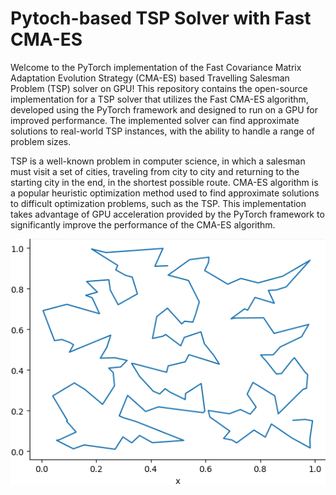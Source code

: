 # Pytoch-based TSP Solver with Fast CMA-ES

Welcome to the PyTorch implementation of the Fast Covariance Matrix Adaptation Evolution Strategy (CMA-ES) based Travelling Salesman Problem (TSP) solver on GPU! This repository contains the open-source implementation for a TSP solver that utilizes the Fast CMA-ES algorithm, developed using the PyTorch framework and designed to run on a GPU for improved performance. The implemented solver can find approximate solutions to real-world TSP instances, with the ability to handle a range of problem sizes.

TSP is a well-known problem in computer science, in which a salesman must visit a set of cities, traveling from city to city and returning to the starting city in the end, in the shortest possible route. CMA-ES algorithm is a popular heuristic optimization method used to find approximate solutions to difficult optimization problems, such as the TSP. This implementation takes advantage of GPU acceleration provided by the PyTorch framework to significantly improve the performance of the CMA-ES algorithm.

![](sol.png)
